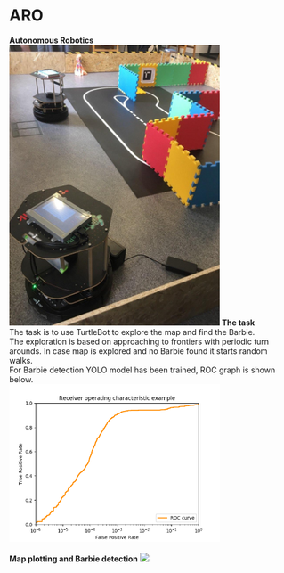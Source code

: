 # ARO
<b>Autonomous Robotics</b><br/>
<img src="https://github.com/Misha91/ARO/blob/master/img/photo_2020-02-19_13-34-52.jpg?raw=true" style="max-width:75%;">
<b>The task</b><br/>
The task is to use TurtleBot to explore the map and find the Barbie. <br/>
The exploration is based on approaching to frontiers with periodic turn arounds. In case map is explored and no Barbie found it starts random walks.<br/>
For Barbie detection YOLO model has been trained, ROC graph is shown below.<br/>
<img src="https://github.com/Misha91/ARO/blob/master/img/net_epoch31.png?raw=true" style="max-width:75%;">
<br/><br/><b>Map plotting and Barbie detection</b>
<img src="https://github.com/Misha91/ARO/blob/master/img/Barbie_1.gif?raw=true" style="max-width:100%;">
